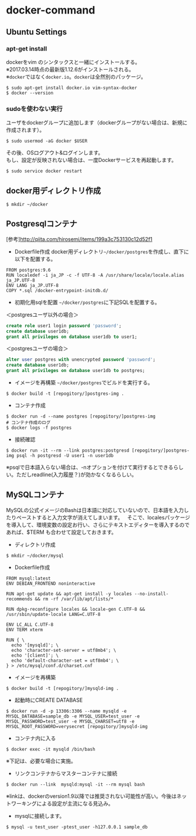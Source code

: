 # docker-command
## Ubuntu Settings
### apt-get install
dockerをvim のシンタックスと一緒にインストールする。  
※2017.03.14時点の最新版1.12.6がインストールされる。  
※`docker`ではなく`docker.io`。`docker`は全然別のパッケージ。
```
$ sudo apt-get install docker.io vim-syntax-docker
$ docker --version
```

### sudoを使わない実行
ユーザをdockerグループに追加します（dockerグループがない場合は、新規に作成されます）。    
```
$ sudo usermod -aG docker $USER
```

その後、OSログアウト&ログインします。  
もし、設定が反映されない場合は、一度Dockerサービスを再起動します。
```
$ sudo service docker restart
```

## docker用ディレクトリ作成
```
$ mkdir ~/docker
```

## Postgresqlコンテナ
[参考]http://qiita.com/hirosemi/items/199a3c753130c12d52f1

* Dockerfile作成
docker用ディレクトリ`~/docker/postgres`を作成し、直下に以下を配置する。
```
FROM postgres:9.6
RUN localedef -i ja_JP -c -f UTF-8 -A /usr/share/locale/locale.alias ja_JP.UTF-8
ENV LANG ja_JP.UTF-8
COPY *.sql /docker-entrypoint-initdb.d/
```

* 初期化用sqlを配置
`~/docker/postgres`に下記SQLを配置する。

＜postgresユーザ以外の場合＞
```sql
create role user1 login password 'password';
create database user1db;
grant all privileges on database user1db to user1;
```

＜postgresユーザの場合＞
```sql
alter user postgres with unencrypted password 'password';
create database user1db;
grant all privileges on database user1db to postgres;
```

* イメージを再構築
`~/docker/postgres`でビルドを実行する。
```
$ docker build -t [repogitory/]postgres-img .
```

* コンテナ作成
```
$ docker run -d --name postgres [repogitory/]postgres-img
# コンテナ作成のログ
$ docker logs -f postgres
```

* 接続確認
```
$ docker run -it --rm --link postgres:postgresd [repogitory/]postgres-img psql -h postgresd -U user1 -n user1db
```
※psqlで日本語入らない場合は、-nオプションを付けて実行するとできるらしい。ただしreadline(入力履歴？)が効かなくなるらしい。


## MySQLコンテナ
MySQLの公式イメージのBashは日本語に対応していないので、日本語を入力したりペーストすると入力文字が消えてしまいます。  
そこで、localesパッケージを導入して、環境変数の設定お行い、さらにテキストエディターを導入するのであれば、$TERM も合わせて設定しておきます。

* ディレクトリ作成
```
$ mkdir ~/docker/mysql
```

* Dockerfile作成
```
FROM mysql:latest
ENV DEBIAN_FRONTEND noninteractive

RUN apt-get update && apt-get install -y locales --no-install-recommends && rm -rf /var/lib/apt/lists/*

RUN dpkg-reconfigure locales && locale-gen C.UTF-8 && /usr/sbin/update-locale LANG=C.UTF-8

ENV LC_ALL C.UTF-8
ENV TERM xterm

RUN { \
  echo '[mysqld]'; \
  echo 'character-set-server = utf8mb4'; \
  echo '[client]'; \
  echo 'default-character-set = utf8mb4'; \
} > /etc/mysql/conf.d/charset.cnf
```

* イメージを再構築
```
$ docker build -t [repogitory/]mysqld-img .
```

* 起動時にCREATE DATABASE
```
$ docker run -d -p 13306:3306 --name mysqld -e MYSQL_DATABASE=sample_db -e MYSQL_USER=test_user -e MYSQL_PASSWORD=test_user -e MYSQL_CHARSET=utf8 -e MYSQL_ROOT_PASSWORD=verysecret [repogitory/]mysqld-img
```

* コンテナ内に入る
```
$ docker exec -it mysqld /bin/bash
```

※下記は、必要な場合に実施。
* リンクコンテナからマスターコンテナに接続
```
$ docker run --link  mysqld:mysql -it --rm mysql bash
```
※linkは、dockerのversion1.9以降では推奨されない可能性が高い。今後はネットワーキングによる設定が主流になる見込み。

* mysqlに接続します。
```
$ mysql -u test_user -ptest_user -h127.0.0.1 sample_db
```
